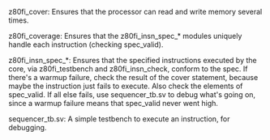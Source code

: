 z80fi_cover:
  Ensures that the processor can read and write memory several times.

z80fi_coverage:
  Ensures that the z80fi_insn_spec_* modules uniquely handle
  each instruction (checking spec_valid).

z80fi_insn_spec_*:
  Ensures that the specified instructions executed by the core, via
  z80fi_testbench and z80fi_insn_check, conform to the spec.
  If there's a warmup failure, check the result of the cover
  statement, because maybe the instruction just fails to execute.
  Also check the elements of spec_valid.
  If all else fails, use sequencer_tb.sv to debug what's going on,
  since a warmup failure means that spec_valid never went high.

sequencer_tb.sv:
  A simple testbench to execute an instruction, for debugging.